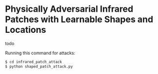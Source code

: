 # Physically Adversarial Infrared Patches with Learnable Shapes and Locations

todo

Running this command for attacks:
```bash
$ cd infrared_patch_attack
$ python shaped_patch_attack.py
```
